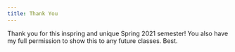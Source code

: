 ```yaml
---
title: Thank You
---
```



 Thank you for this inspring and unique Spring 2021 semester! You also have my full permission to show this to any future classes. Best.
 
